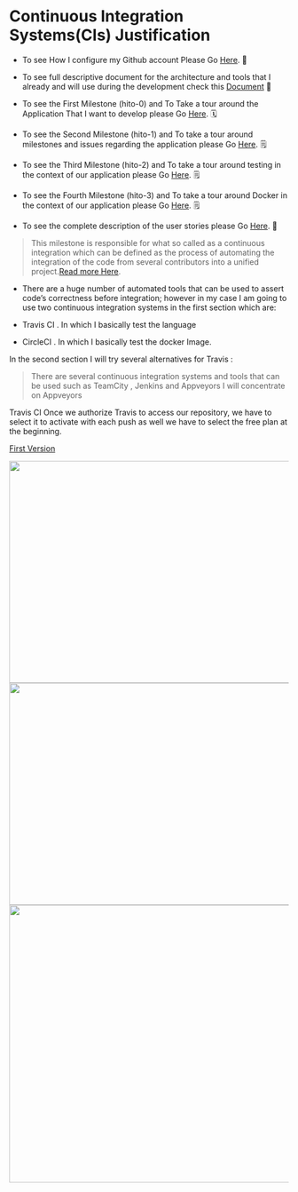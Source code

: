 
# Continuous Integration Systems(CIs) Justification

- To see How I configure my Github account Please Go [Here](https://github.com/khawla-k-banydomi/ActivityScheduler/blob/main/doc/Configuration.md). 🔧
- To see full descriptive document for the architecture and tools that I already and will use during the development check this [Document](https://github.com/khawla-k-banydomi/ActivityScheduler/blob/main/doc/Architecture.md) 📔
- To see the First Milestone (hito-0) and To Take a tour around the Application That I want to develop please Go [Here](https://github.com/khawla-k-banydomi/ActivityScheduler/blob/main/doc/MS0_Description.md). 🗓️

- To see the Second Milestone (hito-1) and To take a tour around milestones and issues regarding the application please Go [Here](https://github.com/khawla-k-banydomi/ActivityScheduler/blob/main/doc/MS1_Specifying%20and%20planning%20the%20project.md). 🗒️

- To see the Third Milestone (hito-2) and To take a tour around testing in the context of our application please Go [Here](https://github.com/khawla-k-banydomi/ActivityScheduler/blob/main/doc/MS2_Testing.md). 🗒️

- To see the Fourth Milestone (hito-3) and To take a tour around Docker in the context of our application please Go [Here](https://github.com/khawla-k-banydomi/ActivityScheduler/blob/main/doc/MS3_Docker-documentation.md). 🗒️

- To see the complete description of the user stories please Go [Here](https://github.com/khawla-k-banydomi/ActivityScheduler/blob/main/doc/User-Stories.md). 📓

> This milestone is responsible for what so called as a continuous integration which can be defined as the process of automating the integration of the code from several contributors into a unified project.[Read more Here](https://www.atlassian.com/continuous-delivery/continuous-integration).

- There are a huge number of automated tools that can be used to assert code’s correctness before integration; however in my case I am going to use two continuous integration systems in the first section which are:

- Travis CI . In which I basically test the language
- CircleCI .  In which I basically test the docker Image.

In the second section I will try several alternatives for Travis :
> There are several continuous integration systems and tools that can be used such as TeamCity , Jenkins and Appveyors I will concentrate on Appveyors 


Travis CI
Once we authorize Travis to access our repository, we have to select it to activate with each push as well we have to select the free plan at the beginning.

[First Version](https://github.com/khawla-k-banydomi/schedulerapi/blob/main/.travis.yml)

<img src="https://github.com/khawla-k-banydomi/schedulerapi/blob/main/doc/Travis%20Access.png" width="1000" height="400">
<img src="https://github.com/khawla-k-banydomi/schedulerapi/blob/main/doc/Travis%20build.png" width="1000" height="400">

<img src="https://github.com/khawla-k-banydomi/schedulerapi/blob/main/doc/Travis%20after%20building.png" width="1000" height="500">







